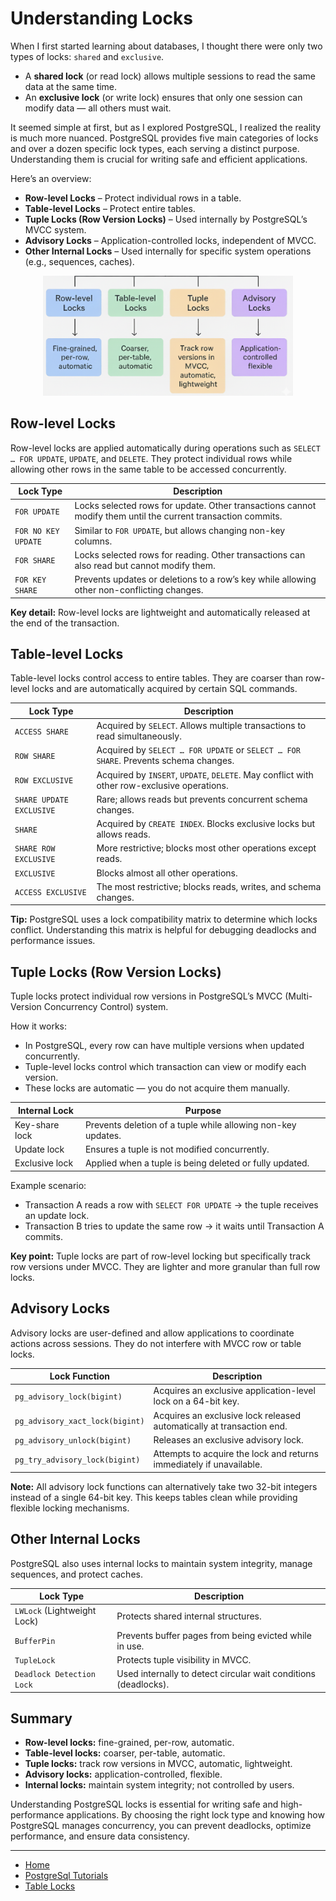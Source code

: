 # Understanding Locks

When I first started learning about databases, I thought there were only two types of locks: `shared` and `exclusive`.

- A **shared lock** (or read lock) allows multiple sessions to read the same data at the same time.
- An **exclusive lock** (or write lock) ensures that only one session can modify data — all others must wait.

It seemed simple at first, but as I explored PostgreSQL, I realized the reality is much more nuanced. PostgreSQL provides five main categories 
of locks and over a dozen specific lock types, each serving a distinct purpose. Understanding them is crucial for writing safe and efficient applications.

Here’s an overview:

- **Row-level Locks** – Protect individual rows in a table.
- **Table-level Locks** – Protect entire tables.
- **Tuple Locks (Row Version Locks)** – Used internally by PostgreSQL’s MVCC system.
- **Advisory Locks** – Application-controlled locks, independent of MVCC.
- **Other Internal Locks** – Used internally for specific system operations (e.g., sequences, caches).

<p align="center">
    <img src="./assets/img7.png" alt="img7" width="400"/>
</p>

## Row-level Locks

Row-level locks are applied automatically during operations such as `SELECT … FOR UPDATE`, `UPDATE`, and `DELETE`. 
They protect individual rows while allowing other rows in the same table to be accessed concurrently.

| **Lock Type**       | **Description**                                                                                              |
| ------------------- | ------------------------------------------------------------------------------------------------------------ |
| `FOR UPDATE`        | Locks selected rows for update. Other transactions cannot modify them until the current transaction commits. |
| `FOR NO KEY UPDATE` | Similar to `FOR UPDATE`, but allows changing non-key columns.                                                |
| `FOR SHARE`         | Locks selected rows for reading. Other transactions can also read but cannot modify them.                    |
| `FOR KEY SHARE`     | Prevents updates or deletions to a row’s key while allowing other non-conflicting changes.                   |


**Key detail:** Row-level locks are lightweight and automatically released at the end of the transaction.

## Table-level Locks

Table-level locks control access to entire tables. They are coarser than row-level locks and are automatically acquired by certain SQL commands.

| **Lock Type**            | **Description**                                                                             |
| ------------------------ | ------------------------------------------------------------------------------------------- |
| `ACCESS SHARE`           | Acquired by `SELECT`. Allows multiple transactions to read simultaneously.                  |
| `ROW SHARE`              | Acquired by `SELECT … FOR UPDATE` or `SELECT … FOR SHARE`. Prevents schema changes.         |
| `ROW EXCLUSIVE`          | Acquired by `INSERT`, `UPDATE`, `DELETE`. May conflict with other row-exclusive operations. |
| `SHARE UPDATE EXCLUSIVE` | Rare; allows reads but prevents concurrent schema changes.                                  |
| `SHARE`                  | Acquired by `CREATE INDEX`. Blocks exclusive locks but allows reads.                        |
| `SHARE ROW EXCLUSIVE`    | More restrictive; blocks most other operations except reads.                                |
| `EXCLUSIVE`              | Blocks almost all other operations.                                                         |
| `ACCESS EXCLUSIVE`       | The most restrictive; blocks reads, writes, and schema changes.                             |

**Tip:** PostgreSQL uses a lock compatibility matrix to determine which locks conflict. Understanding this matrix is helpful for debugging deadlocks and performance issues.

## Tuple Locks (Row Version Locks)

Tuple locks protect individual row versions in PostgreSQL’s MVCC (Multi-Version Concurrency Control) system.

How it works:

- In PostgreSQL, every row can have multiple versions when updated concurrently.
- Tuple-level locks control which transaction can view or modify each version.
- These locks are automatic — you do not acquire them manually.

| **Internal Lock** | **Purpose**                                                  |
| ----------------- | ------------------------------------------------------------ |
| Key-share lock    | Prevents deletion of a tuple while allowing non-key updates. |
| Update lock       | Ensures a tuple is not modified concurrently.                |
| Exclusive lock    | Applied when a tuple is being deleted or fully updated.      |

Example scenario:

- Transaction A reads a row with `SELECT FOR UPDATE` → the tuple receives an update lock.
- Transaction B tries to update the same row → it waits until Transaction A commits.

**Key point:** Tuple locks are part of row-level locking but specifically track row versions under MVCC. They are lighter and more granular than full row locks.

## Advisory Locks

Advisory locks are user-defined and allow applications to coordinate actions across sessions. They do not interfere with MVCC row or table locks.

| **Lock Function**               | **Description**                                                       |
| ------------------------------- | --------------------------------------------------------------------- |
| `pg_advisory_lock(bigint)`      | Acquires an exclusive application-level lock on a 64-bit key.         |
| `pg_advisory_xact_lock(bigint)` | Acquires an exclusive lock released automatically at transaction end. |
| `pg_advisory_unlock(bigint)`    | Releases an exclusive advisory lock.                                  |
| `pg_try_advisory_lock(bigint)`  | Attempts to acquire the lock and returns immediately if unavailable.  |

**Note:** All advisory lock functions can alternatively take two 32-bit integers instead of a single 64-bit key. This keeps tables clean while providing flexible locking mechanisms.

## Other Internal Locks

PostgreSQL also uses internal locks to maintain system integrity, manage sequences, and protect caches.

| **Lock Type**               | **Description**                                                 |
| --------------------------- | --------------------------------------------------------------- |
| `LWLock` (Lightweight Lock) | Protects shared internal structures.                            |
| `BufferPin`                 | Prevents buffer pages from being evicted while in use.          |
| `TupleLock`                 | Protects tuple visibility in MVCC.                              |
| `Deadlock Detection Lock`   | Used internally to detect circular wait conditions (deadlocks). |


## Summary

- **Row-level locks:** fine-grained, per-row, automatic.
- **Table-level locks:** coarser, per-table, automatic.
- **Tuple locks:** track row versions in MVCC, automatic, lightweight.
- **Advisory locks:** application-controlled, flexible.
- **Internal locks:** maintain system integrity; not controlled by users.

Understanding PostgreSQL locks is essential for writing safe and high-performance applications. 
By choosing the right lock type and knowing how PostgreSQL manages concurrency, you can prevent deadlocks, 
optimize performance, and ensure data consistency.

---

- [Home](./../../README.md)
- [PostgreSql Tutorials](./../tutorials.md)
- [Table Locks](./2_Table_Locks.md)
